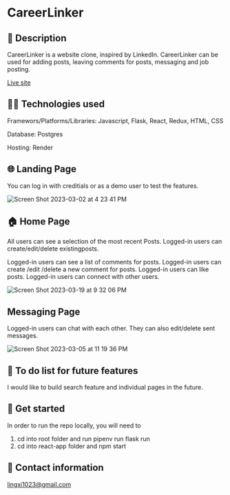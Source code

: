 # CareerLinker



## 🧐 Description
CareerLinker is a website clone, inspired by LinkedIn. CareerLinker can be used for adding posts, leaving comments for posts, messaging and job posting.

[Live site](https://linkedling.onrender.com)


## 👩‍💻 Technologies used
Framewors/Platforms/Libraries:
Javascript, Flask, React, Redux, HTML, CSS

Database:
Postgres

Hosting:
Render


## 🌐 Landing Page

You can log in with creditials or as a demo user to test the features.

![Screen Shot 2023-03-02 at 4 23 41 PM](https://user-images.githubusercontent.com/113320584/222599643-c6a9df11-13f4-43a3-9152-4774e3bb2964.png)


## 🏠 Home Page

All users can see a selection of the most recent Posts.
Logged-in users can create/edit/delete existingposts.


Logged-in users can see a list of comments for posts.
Logged-in users can create /edit /delete a new comment for posts.
Logged-in users can like posts.
Logged-in users can connect with other users.

![Screen Shot 2023-03-19 at 9 32 06 PM](https://user-images.githubusercontent.com/113320584/226247621-4427c1bd-21ca-48b1-89b9-0421e48e2a65.png)


## Messaging Page
Logged-in users can chat with each other. They can also edit/delete sent messages.

![Screen Shot 2023-03-05 at 11 19 36 PM](https://user-images.githubusercontent.com/113320584/223044060-d60bf6b9-cf75-4b84-969d-2d8f35493cb7.png)


## 🚧 To do list for future features
I would like to build search feature and individual pages in the future.


## 🏁 Get started
In order to run the repo locally, you will need to
1. cd into root folder and run pipenv run flask run
2. cd into react-app folder and npm start



## 📝 Contact information
lingxi1023@gmail.com
